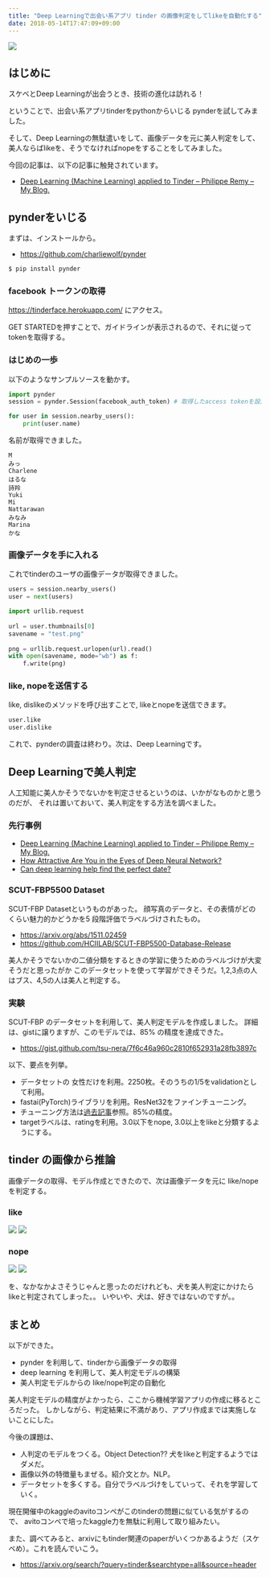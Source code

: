```yaml
---
title: "Deep Learningで出会い系アプリ tinder の画像判定をしてlikeを自動化する"
date: 2018-05-14T17:47:09+09:00
---
```


<img src="https://lh3.googleusercontent.com/88Vr382ZFo2bAbu_eM9KT1TNFC4ttFNdtuS_hbnUXA2K_sR3d2mdXZEHLTrxMr8GsT7hGvgL_Egyu8MUScYWxBaIL0bGp8lohotnVilz462AhX5-CPJ-d3fVq66Da1iZmG6P3mXjASmB0k51_52vU9hgJmFI7kWprdfYuFYytw4PimBLwj_jGx9KQxw8T-hHxrYs9JBKNxoIEmJVE3vXWQZ-RgK8CQdl_t-lrhQp1gOj0ZYqsKoTIDYuz21MQMJLLEo9wgwXd3I6HpS55ca_iAyLU_cjp8GvMJzgJTOpXCWNTSWottrlUMi5smalIzLx1d8DVzlxm0yi6pPCNId2OOE9Yn14lZr_L7INUabvXNtUu0wgXkfJOhrrxTbuU9A4lJHRKoeL-8tTLNyk71awkfIx1ZwyD8DI9s6L-it0ISh3ZrJzRBCGgvXq00TxqTU6qDrBGeLhPYxMKozNOXeaQm1Ju_ubPIY3xxv1DRIT4lbgF2mT2LJl3pnWwQ82VSarwpTH8e3m8LHJyrBXl72wDM_ZdLvF5EX3p13oQAEMbCmmHfo_zwrCbxhnT1fdicJAb5gqmrQ6f2g8y1Cg40qKPh7RFD2kBm_IvKK0rgc=w400-h300-no">

## はじめに
スケベとDeep Learningが出会うとき、技術の進化は訪れる！

ということで、出会い系アプリtinderをpythonからいじる pynderを試してみました。

そして、Deep Learningの無駄遣いをして、画像データを元に美人判定をして、
美人ならばlikeを、そうでなければnopeをすることをしてみました。

今回の記事は、以下の記事に触発されています。
- [Deep Learning \(Machine Learning\) applied to Tinder – Philippe Remy – My Blog\.](http://philipperemy.github.io/tinder-deep-learning/)

## pynderをいじる
まずは、インストールから。
- https://github.com/charliewolf/pynder

```bash
$ pip install pynder
```

### facebook トークンの取得
https://tinderface.herokuapp.com/ にアクセス。

GET STARTEDを押すことで、ガイドラインが表示されるので、それに従って tokenを取得する。

### はじめの一歩
以下のようなサンプルソースを動かす。

```python
import pynder
session = pynder.Session(facebook_auth_token) # 取得したaccess tokenを設定

for user in session.nearby_users():
    print(user.name)
```

名前が取得できました。

```text
M
みっ
Charlene
はるな
詩羚
Yuki
Mi
Nattarawan
みなみ
Marina
かな
```

### 画像データを手に入れる
これでtinderのユーザの画像データが取得できました。

```python
users = session.nearby_users()
user = next(users)

import urllib.request
 
url = user.thumbnails[0]
savename = "test.png"
 
png = urllib.request.urlopen(url).read()
with open(savename, mode="wb") as f:
    f.write(png)
```

### like, nopeを送信する
like, dislikeのメソッドを呼び出すことで, likeとnopeを送信できます。

```python
user.like
user.dislike
```

これで、pynderの調査は終わり。次は、Deep Learningです。

## Deep Learningで美人判定
人工知能に美人かそうでないかを判定させるというのは、いかがなものかと思うのだが、
それは置いておいて、美人判定をする方法を調べました。

### 先行事例
- [Deep Learning \(Machine Learning\) applied to Tinder – Philippe Remy – My Blog\.](http://philipperemy.github.io/tinder-deep-learning/)
- [How Attractive Are You in the Eyes of Deep Neural Network?](https://towardsdatascience.com/how-attractive-are-you-in-the-eyes-of-deep-neural-network-3d71c0755ccc)
- [Can deep learning help find the perfect date?](https://www.kdnuggets.com/2015/07/can-deep-learning-help-find-perfect-girl.html)

### SCUT-FBP5500 Dataset
SCUT-FBP Datasetというものがあった。
顔写真のデータと、その表情がどのくらい魅力的かどうかを5 段階評価でラベルづけされたもの。

- https://arxiv.org/abs/1511.02459
- https://github.com/HCIILAB/SCUT-FBP5500-Database-Release

美人かそうでないかの二値分類をするときの学習に使うためのラベルづけが大変そうだと思ったがか
このデータセットを使って学習ができそうだ。1,2,3点の人はブス、4,5の人は美人と判定する。

### 実験
SCUT-FBP のデータセットを利用して、美人判定モデルを作成しました。
詳細は、gistに譲りますが、このモデルでは、85% の精度を達成できた。

- https://gist.github.com/tsu-nera/7f6c46a960c2810f652931a28fb3897c

以下、要点を列挙。

- データセットの 女性だけを利用。2250枚。そのうちの1/5をvalidationとして利用。
- fastai(PyTorch)ライブラリを利用。ResNet32をファインチューニング。
- チューニング方法は[過去記事](https://futurismo.biz/2018/05/fastai_lesson2/)参照。85%の精度。
- targetラベルは、ratingを利用。3.0以下をnope, 3.0以上をlikeと分類するようにする。


## tinder の画像から推論
画像データの取得、モデル作成とできたので、次は画像データを元に like/nopeを判定する。

### like
<img src="https://lh3.googleusercontent.com/4zQgbHcrnX8CFBpEs0oo_tqKc00UHNvzZ7pTrHtfQO4izEm8bC5h3CIYswm953Pc33Xy2K4i2NFfd5jiGeyO7IKPOoRjWAhV16XMGLkeYqls0An051kpV5VsGSixt1qQfYloX8HIiYupemx2RTf4ueHUSOIuf3XYZoC351En0oyO5Ua0Tcxvvnt0TnTjoLnnZnWGFsbw8VgJgAvnGHrRmD1S-6c586TS3cx6e21HgaU-eGGJOhNV_WnSxjE5Af9skLFJP6uefNhmXXQ6HsAXh93lwxeKIly8XxNE6eC6pyKV0-HDGVpj1WQ3jhoPq5uYcRufJBn9uZynWhSVa9VgSydINzRHeLEqBXxsK-XyhghkjB7P1yMvyWkOK7nA-2S4S7IlYWH8FUl6SUnnE9Zy7Vo58t65FwKsjXucDIZ7Dpx0lRc4uIFe9gOJmi8rdIPMMsrpZPqiWlGCy_bANMUIBFachpEmIKdlfhVvi8hdGUpFMOFc8NjyTIBVjpmElXM4Zta3Ng9LC4wgOu7Y6Ig9ZvSxk1f-OFjNSEuI5eqZI-qru9ZrjMPv5E8-l3yvuyv-HPJJo0rZkQI1R2wbFNriGyOsfGVXXX3_qf33jwk=w618-h500-no">

<img src="https://lh3.googleusercontent.com/Q0POUddJ53MlUwp3rUCXz0TmPSc60CTDoWJMEVbXfK9pVK8Ab4Y3Ov7LKCuj-bCWT73yOqXgxTDO9zEYJzrlAIq5Q8MuqbhIfuSjFJdDUN4hyfsu4C7x4Z1d1acokd6vDg8Rvgk84jB0JM0p4_g6m_PcMje5DGBwSnU_ZsMz7rIYeDHdbKmcazBfyAcO0p1kS45NY76t3e7g-Q-Sj_nOho7SAmR1xz1o49wUSaSQ2STkBGonO1EW_wukMJcqdc9HZamUTfAjdOABvuBbb-O1XnuTvf_AWmLBq_MrEnfV9-UjU5kkztR2liwcItAHJyfteX6xoppdyczMYgberTdsC3Yh8gBHUPKZm2ybRhQ6rtg6PhWH5oq6TI4V5CFR65tQKWpZkBcdf-HOgvJkHaI5tyfxTn4dsvCDcr-aUG_rxY2YtKhZ3zfCZ3rERcWZSDXcY9ZTyhRSuivuoUWziC8N6o5pKawbnEbvCuyX8dZJ-j_0VQgQhdoxV3jTzFrzcArG4JT8QSWSh9HZQI0pHWS-HHLyUL_N6WTAfyAkeMNcmjbUQjY3kDEwmyNDn3An3SS6zWxH4VAAaPOB7lJWRzq-KgpmMxwyNLoWhH0FGp4=w404-h427-no">

### nope
<img src="https://lh3.googleusercontent.com/1-pBy0D65oWfYfoaZeGvG8WdoScGXCyyopIF5DdQyMotSGUvsSLFSH3p3xoMkGDrw92WdhFavvKOxqU9pHygmCi09G_fnGnAz08rLX3n8hLm-Wswi2i0JlISw51CmJ-nU2IUDB20yJhm9RY7hrRY1sMldpwna-zv39dhvOhTYnqDo731gdHzkiwwaCJRTre2S26wjKfLWiokiq37YKhoJGghU8sim6SRkNkIAcDe8xCaqMVzE71ckV8LlJJrlyTMzV-ZCdAv5N6tKQ1GrfGVC-GtLH8Rx6qijt1XvUomYPrH8kLVS6pvWkycoRib17Wpqct7mNS1SZEcX5MhDQtr5390xU7ZING9Wn4O3WPHooj2RoM_bSN3hdBPyIKeI28cP66J6SOXHar3wXHaonF1qmtrMarfRh0KLPHE4KNvhiaPZtqUucFUvJ2WNJEKGgGNu5Dzm8KnPlWl0rVJDkbFBt8lO8J5EHe7H-LrBNQk84qUNaq4A6TzXJgELdraXGyju468TWGUrav2OYL4BAa1qzCUc9spNC5IaypbZYvMeJm7cwCxMYPE30GhmIPS1XVajmY75jpnT1d7LW1cmOdnZItjgqMPYO9eBcJ4iq0=w434-h419-no">

<img src="https://lh3.googleusercontent.com/GxZbjwPWrK6tMcMyTCDv_oNploWRG8v64S65rmlYPhOlqOxIM1LEDOJQNe9ajzAnjR0s3ggzss_wQkwMbkh9G8YpW-vOKcs3AiXntM3qlfNLIIH7acEu0S96z_sNmVqMBIT0cZyyhXg2RpOJqQJ1CBJCTKU5oZkEwfUYyTsx8qud6Zfib9uJlPGz6Xg2Hfhf_YZpEaawzSTB7H_4anBpEtSV5lJrirMv1bOWAsjhPT1LK4Ea2jfMpLTppP1Lsb4_1Ktuvmj4GvSYWUy6poNLT7UYpZt6IsabyKiD5CAoZyMw8LlOkv3rmLOF1skjoRSyOUfVSU2NvBpIrPbuRxLsKVkrnBN1XrSBUozlxN2U4L80IhCQJakepYpre7C4DAxXcOqmAxMMQ186WzA2nFQwWB5Enr-_i6f0uubw6zdgGIz7IvRxSmdv7utFmhSCyG7SIS-usHojhk4pFb9-MrB-byHG2pCNlqexbFE22Sd--RYJ74DUcqxFHKrnOYxcpF2IZnvrtpPB4HtYfoR-FcfeC-BzchJ0AySycR5vz4cU-DauvQw4dzFndoebnZYzAn-vOAPYAKLKMKFbzeoncgUn7M2JiFDilLY1TK094fs=w384-h426-no">

を、なかなかよさそうじゃんと思ったのだけれども、犬を美人判定にかけたらlikeと判定されてしまった。。
いやいや、犬は、好きではないのですが。。

## まとめ
以下ができた。

- pynder を利用して、tinderから画像データの取得
- deep learning を利用して、美人判定モデルの構築
- 美人判定モデルからの like/nope判定の自動化

美人判定モデルの精度がよかったら、ここから機械学習アプリの作成に移るところだった。
しかしながら、判定結果に不満があり、アプリ作成までは実施しないことにした。

今後の課題は、

- 人判定のモデルをつくる。Object Detection?? 犬をlikeと判定するようではダメだ。
- 画像以外の特徴量もまぜる。紹介文とか。NLP。
- データセットを多くする。自分でラベルづけをしていって、それを学習していく。

現在開催中のkaggleのavitoコンペがこのtinderの問題に似ている気がするので、
avitoコンペで培ったkaggle力を無駄に利用して取り組みたい。

また、調べてみると、arxivにもtinder関連のpaperがいくつかあるようだ（スケベめ）。これを読んでいこう。

- https://arxiv.org/search/?query=tinder&searchtype=all&source=header
